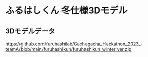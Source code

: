 # ふるはしくん 冬仕様3Dモデル

## 3Dモデルデータ
https://github.com/furuhashilab/Gachagacha_Hackathon_2023_-teamA/blob/main/furuhashikun/furuhashikun_winter_ver.zip

